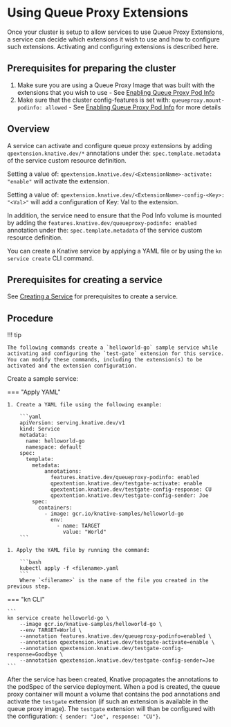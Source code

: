 # Using Queue Proxy Extensions

Once your cluster is setup to allow services to use Queue Proxy Extensions, a service can decide which extensions it wish to use and how to configure such extensions. Activating and configuring extensions is described here.

## Prerequisites for preparing the cluster

1. Make sure you are using a Queue Proxy Image that was built with the extensions that you wish to use - See [Enabling Queue Proxy Pod Info](../queue-extensions.md)
1. Make sure that the cluster config-features is set with: `queueproxy.mount-podinfo: allowed`  - See [Enabling Queue Proxy Pod Info](../configuration/feature-flags.md#queue-proxy-pod-info) for more details

## Overview

A service can activate and configure queue proxy extensions by adding `qpextension.knative.dev/*` annotations under the: `spec.template.metadata` of the service custom resource definition.

Setting a value of: `qpextension.knative.dev/<ExtensionName>-activate: "enable"` will activate the extension.

Setting a value of: `qpextension.knative.dev/<ExtensionName>-config-<Key>: "<Val>"` will add a configuration of Key: Val to the extension.

In addition, the service need to ensure that the Pod Info volume is mounted by adding the `features.knative.dev/queueproxy-podinfo: enabled` annotation under the: `spec.template.metadata` of the service custom resource definition.

You can create a Knative service by applying a YAML file or by using the `kn service create` CLI command.

## Prerequisites for creating a service

See [Creating a Service](./creating-services.md) for prerequisites to create a service.

## Procedure

!!! tip

    The following commands create a `helloworld-go` sample service while activating and configuring the `test-gate` extension for this service. You can modify these commands, including the extension(s) to be activated and the extension configuration.

Create a sample service:


=== "Apply YAML"

    1. Create a YAML file using the following example:

        ```yaml
        apiVersion: serving.knative.dev/v1
        kind: Service
        metadata:
          name: helloworld-go
          namespace: default
        spec:
          template:
            metadata:
                annotations:
                  features.knative.dev/queueproxy-podinfo: enabled
                  qpextention.knative.dev/testgate-activate: enable
                  qpextention.knative.dev/testgate-config-response: CU
                  qpextention.knative.dev/testgate-config-sender: Joe
            spec:
              containers:
                - image: gcr.io/knative-samples/helloworld-go
                  env:
                    - name: TARGET
                      value: "World"
        ```

    1. Apply the YAML file by running the command:

        ```bash
        kubectl apply -f <filename>.yaml
        ```
        Where `<filename>` is the name of the file you created in the previous step.

=== "kn CLI"

    ```
    kn service create helloworld-go \
        --image gcr.io/knative-samples/helloworld-go \
        --env TARGET=World \
        --annotation features.knative.dev/queueproxy-podinfo=enabled \
        --annotation qpextension.knative.dev/testgate-activate=enable \
        --annotation qpextension.knative.dev/testgate-config-response=Goodbye \
        --annotation qpextension.knative.dev/testgate-config-sender=Joe
    ```

After the service has been created, Knative propagates the annotations to the podSpec of the service deployment. When a pod is created, the queue proxy container will mount a volume that contains the pod annotations and activate the `testgate` extension (if such an extension is available in the queue proxy image). The `testgate` extension will than be configured with the configuration: `{ sender: "Joe", response: "CU"}`.
